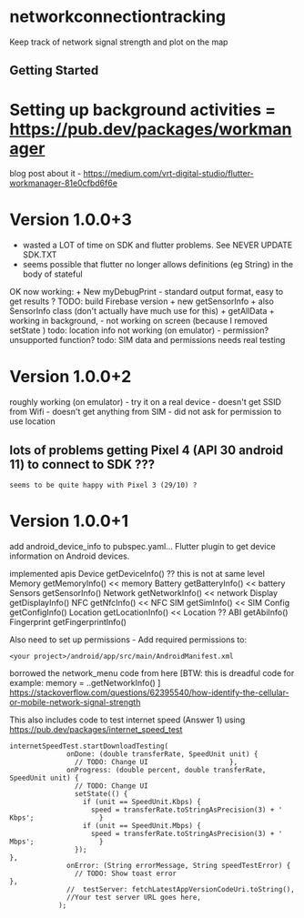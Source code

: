 # networkconnectiontracking

Keep track of network signal strength and plot on the map

## Getting Started
Setting up background activities = https://pub.dev/packages/workmanager
================================
blog post about it - https://medium.com/vrt-digital-studio/flutter-workmanager-81e0cfbd6f6e


Version 1.0.0+3
===============
- wasted a LOT of time on SDK and flutter problems. See NEVER UPDATE SDK.TXT
- seems possible that flutter no longer allows definitions (eg String) in the body of stateful

OK now working:
    + New myDebugPrint    - standard output format, easy to get results
                          ? TODO: build Firebase version
    + new getSensorInfo   + also SensorInfo class (don't actually have much use for this)
    + getAllData          + working in background,
                          - not working on screen (because I removed setState )
    todo:  location info not working (on emulator) - permission? unsupported function?
    todo:  SIM data and permissions needs real testing

Version 1.0.0+2
===============
roughly working (on emulator) - try it on a real device
    - doesn't get SSID from Wifi
    - doesn't get anything from SIM
    - did not ask for permission to use location

##  lots of problems getting Pixel 4 (API 30 android 11) to connect to SDK ???
    seems to be quite happy with Pixel 3 (29/10) ?

Version 1.0.0+1
===============
add android_device_info to pubspec.yaml... Flutter plugin to get device information on Android devices.

implemented apis
    Device getDeviceInfo()      ?? this is not at same level
    Memory getMemoryInfo()      << memory
    Battery getBatteryInfo()    << battery
    Sensors getSensorInfo()
    Network getNetworkInfo()    << network
    Display getDisplayInfo()
    NFC getNfcInfo()            << NFC
    SIM getSimInfo()            << SIM
    Config getConfigInfo()
    Location getLocationInfo()  << Location ??
    ABI getAbiInfo()
    Fingerprint getFingerprintInfo()

Also need to set up permissions - Add required permissions to:

    <your project>/android/app/src/main/AndroidManifest.xml

<uses-permission android:name="android.permission.ACCESS_NETWORK_STATE" /> <!-- Network Info -->
<uses-permission android:name="android.permission.INTERNET" /> <!-- Network Info -->
<uses-permission android:name="android.permission.ACCESS_WIFI_STATE" /> <!-- WiFI Info -->
<uses-permission android:name="android.permission.READ_PHONE_STATE" /> <!-- SIM Info / Phone # -->
<uses-permission android:name="android.permission.ACCESS_COARSE_LOCATION" /> <!-- Location Info -->
<uses-permission android:name="android.permission.ACCESS_FINE_LOCATION" /> <!-- Location Info -->
<uses-permission android:name="android.permission.USE_FINGERPRINT" /> <!-- Fingerprint Info -->

borrowed the network_menu code from here [BTW: this is dreadful code for example: memory = ..getNetworkInfo() ]
    https://stackoverflow.com/questions/62395540/how-identify-the-cellular-or-mobile-network-signal-strength

This also includes code to test internet speed (Answer 1) using
    https://pub.dev/packages/internet_speed_test

    internetSpeedTest.startDownloadTesting(
                  onDone: (double transferRate, SpeedUnit unit) {
                    // TODO: Change UI                    },
                  onProgress: (double percent, double transferRate, SpeedUnit unit) {
                    // TODO: Change UI
                    setState(() {
                      if (unit == SpeedUnit.Kbps) {
                        speed = transferRate.toStringAsPrecision(3) + ' Kbps';                }
                      if (unit == SpeedUnit.Mbps) {
                        speed = transferRate.toStringAsPrecision(3) + ' Mbps';                }
                    });                                                                           },
                  onError: (String errorMessage, String speedTestError) {
                    // TODO: Show toast error                                                  },
                  //  testServer: fetchLatestAppVersionCodeUri.toString(),
                  //Your test server URL goes here,
                );